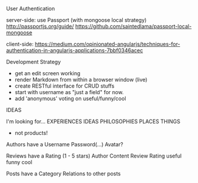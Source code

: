 User Authentication

server-side: use Passport (with mongoose local strategy)
http://passportjs.org/guide/
https://github.com/saintedlama/passport-local-mongoose

client-side:
https://medium.com/opinionated-angularjs/techniques-for-authentication-in-angularjs-applications-7bbf0346acec


Development Strategy

- get an edit screen working
- render Markdown from within a browser window (live)
- create RESTful interface for CRUD stuffs
- start with username as "just a field" for now.
- add 'anonymous' voting on useful/funny/cool


IDEAS

I'm looking for...
EXPERIENCES
IDEAS
PHILOSOPHIES
PLACES
THINGS
* not products!

Authors have a
  Username
  Password(...)
  Avatar?


Reviews have a
  Rating (1 - 5 stars)
  Author
  Content
  Review Rating 
    useful
    funny
    cool

Posts have a
  Category
  Relations to other posts
